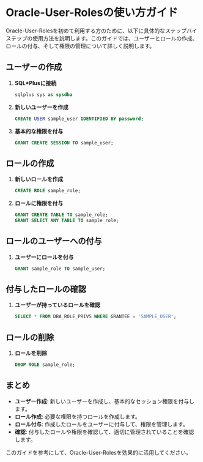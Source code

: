 # Oracle-User-Rolesの使い方ガイド

Oracle-User-Rolesを初めて利用する方のために、以下に具体的なステップバイステップの使用方法を説明します。このガイドでは、ユーザーとロールの作成、ロールの付与、そして権限の管理について詳しく説明します。

## ユーザーの作成

1. **SQL*Plusに接続**
   ```sql
   sqlplus sys as sysdba
   ```

2. **新しいユーザーを作成**
   ```sql
   CREATE USER sample_user IDENTIFIED BY password;
   ```

3. **基本的な権限を付与**
   ```sql
   GRANT CREATE SESSION TO sample_user;
   ```

## ロールの作成

1. **新しいロールを作成**
   ```sql
   CREATE ROLE sample_role;
   ```

2. **ロールに権限を付与**
   ```sql
   GRANT CREATE TABLE TO sample_role;
   GRANT SELECT ANY TABLE TO sample_role;
   ```

## ロールのユーザーへの付与

1. **ユーザーにロールを付与**
   ```sql
   GRANT sample_role TO sample_user;
   ```

## 付与したロールの確認

1. **ユーザーが持っているロールを確認**
   ```sql
   SELECT * FROM DBA_ROLE_PRIVS WHERE GRANTEE = 'SAMPLE_USER';
   ```

## ロールの削除

1. **ロールを削除**
   ```sql
   DROP ROLE sample_role;
   ```

## まとめ

- **ユーザー作成**: 新しいユーザーを作成し、基本的なセッション権限を付与します。
- **ロール作成**: 必要な権限を持つロールを作成します。
- **ロール付与**: 作成したロールをユーザーに付与して、権限を管理します。
- **確認**: 付与したロールや権限を確認して、適切に管理されていることを確認します。

このガイドを参考にして、Oracle-User-Rolesを効果的に活用してください。